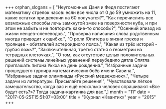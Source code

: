+++
orphan_slogans = [ "Неугомонные Даня и Федя постигают математику стрелок часов: если все числа от 0 до 59 умножить на 11, какие остатки при делении на 60 получатся?", "Как перечислить все возможные способы лечь замкнутой змее на поверхности куба, и при этом не забыть и не повторить какие-то способы?", "Осенний эпизод из жизни ненцев-оленеводов.", "Проверка написания слова родственным иногда приводит к ошибке.", "О роли Юпитера в жизни греков и троянцев - обитателей астероидного пояса.", "Какая из трёх историй - грубая ложь?", "Заключительная, третья статья о геометрии на тетрадных клеточках.", "О том, как отсутствие целых положительных решений системы линейных уравнений переубедило дятла Спятла приглашать питона Уккха на день рождения.", "Избранные задачи прошедшего турнира математических боёв имени Савина.", "Избранные задачи олимпиады «Русский медвежонок».", "Четыре задачи из литературы. Присылайте решения!", "Чувствовали лёгкое замешательство, когда вас и ещё несколько человек спрашивают «Все будут есть?»? Тогда задача-картинка для вас.",]
month = "11"
date = "2017-05-25T15:51:07+03:00"
title = "Журнал «Квантик»"
year = "2015"
+++
